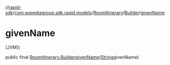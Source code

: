 //[rapid-sdk](../../../../index.md)/[com.expediagroup.sdk.rapid.models](../../index.md)/[RoomItinerary](../index.md)/[Builder](index.md)/[givenName](given-name.md)

# givenName

[JVM]\

public final [RoomItinerary.Builder](index.md)[givenName](given-name.md)([String](https://docs.oracle.com/javase/8/docs/api/java/lang/String.html)givenName)
